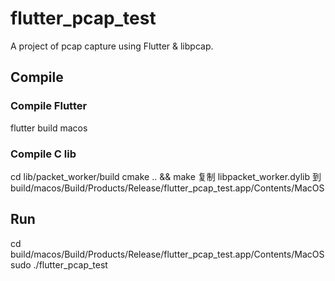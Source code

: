 # flutter_pcap_test

A project of pcap capture using Flutter & libpcap.

## Compile
### Compile Flutter
flutter build macos
### Compile C lib
cd lib/packet_worker/build
cmake .. && make
复制 libpacket_worker.dylib 到 build/macos/Build/Products/Release/flutter_pcap_test.app/Contents/MacOS

## Run
cd build/macos/Build/Products/Release/flutter_pcap_test.app/Contents/MacOS
sudo ./flutter_pcap_test